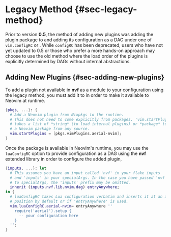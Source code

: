 # Legacy Method {#sec-legacy-method}

Prior to version **0.5**, the method of adding new plugins was adding the plugin
package to [](#opt-vim.startPlugins) and adding its configuration as a DAG under
one of `vim.configRC` or [](#opt-vim.luaConfigRC). While `configRC` has been
deprecated, users who have not yet updated to 0.5 or those who prefer a more
hands-on approach may choose to use the old method where the load order of the
plugins is explicitly determined by DAGs without internal abstractions.

## Adding New Plugins {#sec-adding-new-plugins}

To add a plugin not available in **nvf** as a module to your configuration using
the legacy method, you must add it to [](#opt-vim.startPlugins) in order to make
it available to Neovim at runtime.

```nix
{pkgs, ...}: {
  # Add a Neovim plugin from Nixpkgs to the runtime.
  # This does not need to come explicitly from packages. 'vim.startPlugins'
  # takes a list of *string* (to load internal plugins) or *package* to load
  # a Neovim package from any source.
  vim.startPlugins = [pkgs.vimPlugins.aerial-nvim];
}
```

Once the package is available in Neovim's runtime, you may use the `luaConfigRC`
option to provide configuration as a DAG using the **nvf** extended library in
order to configure the added plugin,

```nix
{inputs, ...}: let
  # This assumes you have an input called 'nvf' in your flake inputs
  # and 'inputs' in your specialArgs. In the case you have passed 'nvf'
  # to specialArgs, the 'inputs' prefix may be omitted.
  inherit (inputs.nvf.lib.nvim.dag) entryAnywhere;
in {
  # luaConfigRC takes Lua configuration verbatim and inserts it at an arbitrary
  # position by default or if 'entryAnywhere' is used.
  vim.luaConfigRC.aerial-nvim= entryAnywhere ''
    require('aerial').setup {
      -- your configuration here
    }
  '';
}
```
